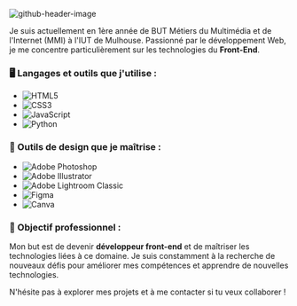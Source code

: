 ![github-header-image](https://github.com/user-attachments/assets/bde04dea-74d4-4cbb-a41d-783b2ef2aa7b)

Je suis actuellement en 1ère année de BUT Métiers du Multimédia et de l'Internet (MMI) à l'IUT de Mulhouse. Passionné par le développement Web, je me concentre particulièrement sur les technologies du **Front-End**.


### 🖥️ Langages et outils que j'utilise :
- ![HTML5](https://img.shields.io/badge/html5-%23E34F26.svg?style=for-the-badge&logo=html5&logoColor=white)
- ![CSS3](https://img.shields.io/badge/css3-%231572B6.svg?style=for-the-badge&logo=css3&logoColor=white)
- ![JavaScript](https://img.shields.io/badge/javascript-%23323330.svg?style=for-the-badge&logo=javascript&logoColor=%23F7DF1E)
- ![Python](https://img.shields.io/badge/python-3670A0?style=for-the-badge&logo=python&logoColor=ffdd54)

### 🎨 Outils de design que je maîtrise :
- ![Adobe Photoshop](https://img.shields.io/badge/adobe%20photoshop-%2331A8FF.svg?style=for-the-badge&logo=adobe%20photoshop&logoColor=white)
- ![Adobe Illustrator](https://img.shields.io/badge/adobe%20illustrator-%23FF9A00.svg?style=for-the-badge&logo=adobe%20illustrator&logoColor=white)
- ![Adobe Lightroom Classic](https://img.shields.io/badge/Adobe%20Lightroom%20Classic-31A8FF.svg?style=for-the-badge&logo=Adobe%20Lightroom%20Classic&logoColor=white)
- ![Figma](https://img.shields.io/badge/figma-%23F24E1E.svg?style=for-the-badge&logo=figma&logoColor=white)
- ![Canva](https://img.shields.io/badge/Canva-%2300C4CC.svg?style=for-the-badge&logo=Canva&logoColor=white)

### 🎯 Objectif professionnel :
Mon but est de devenir **développeur front-end** et de maîtriser les technologies liées à ce domaine. Je suis constamment à la recherche de nouveaux défis pour améliorer mes compétences et apprendre de nouvelles technologies.

N'hésite pas à explorer mes projets et à me contacter si tu veux collaborer !

